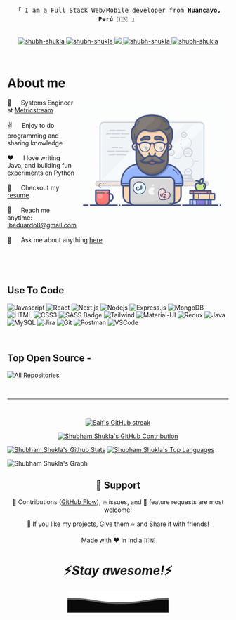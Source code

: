 
<p align="center"> 
  <samp>
    <br>
    「 I am a Full Stack Web/Mobile developer from <b>Huancayo, Perú</b> 🇮🇳 」
    <br>
    <br>
  </samp>
</p>

<p align="center">
 <a href="https://shubham-shukla.vercel.app" target="blank">
  <img src="https://img.shields.io/badge/website-000000?style=for-the-badge&logo=About.me&logoColor=white" alt="shubh-shukla" />
 </a>
 <a href="https://www.linkedin.com/in/shubham-shukla29" target="_blank">
  <img src="https://img.shields.io/badge/LinkedIn-0077B5?style=for-the-badge&logo=linkedin&logoColor=white" alt="shubh-shukla"/>
 </a>
 <a href="https://x.com/shubh_shukla29" target="_blank">
  <img src="https://img.shields.io/badge/Twitter-1DA1F2?style=for-the-badge&logo=twitter&logoColor=white" />
 </a>
 <a href="https://www.instagram.com/shubh_shukla29" target="_blank">
  <img src="https://img.shields.io/badge/Instagram-fe4164?style=for-the-badge&logo=instagram&logoColor=white" alt="shubh-shukla" />
 </a> 
 <a href="https://www.facebook.com/Shubh.shukla29" target="_blank">
  <img src="https://img.shields.io/badge/Facebook-20BEFF?&style=for-the-badge&logo=facebook&logoColor=white" alt="shubh-shukla"  />
  </a> 
</p>
<br />

<!-- About Section -->
 # About me
 
<p>
 <img align="right" width="350" src="/assets/programmer.gif" alt="Coding gif" />

 💼 &emsp; Systems Engineer at [Metricstream](https://www.metricstream.com) <br/><br/>
 ✌️ &emsp; Enjoy to do programming and sharing knowledge <br/><br/>
 ❤️ &emsp; I love writing Java, and building fun experiments on Python<br/><br/>
 📄 &emsp; Checkout my [resume]()<br/><br/>
 📧 &emsp; Reach me anytime: lbeduardo8@gmail.com<br/><br/>
 💬 &emsp; Ask me about anything [here](https://github.com/Daich0/Daich0/issues)

</p>

<br/>
<br/>
<br/>

## Use To Code

![Javascript](https://img.shields.io/badge/Javascript-F0DB4F?style=for-the-badge&labelColor=black&logo=javascript&logoColor=F0DB4F)
![React](https://img.shields.io/badge/-React-61DBFB?style=for-the-badge&labelColor=black&logo=react&logoColor=61DBFB)
![Next.js](https://img.shields.io/badge/next.js-000000?style=for-the-badge&logo=nextdotjs&logoColor=white)
![Nodejs](https://img.shields.io/badge/Nodejs-3C873A?style=for-the-badge&labelColor=black&logo=node.js&logoColor=3C873A)
![Express.js](https://img.shields.io/badge/Express.js-000000?style=for-the-badge&logo=express&logoColor=white)
![MongoDB](https://img.shields.io/badge/MongoDB-4EA94B?style=for-the-badge&logo=mongodb&logoColor=white)
![HTML](https://img.shields.io/badge/HTML5-E34F26?style=for-the-badge&logo=html5&logoColor=white)
![CSS3](https://img.shields.io/badge/CSS3-1572B6?style=for-the-badge&logo=css3&logoColor=white)
![SASS Badge](https://img.shields.io/badge/Sass-CC6699?style=for-the-badge&logo=sass&logoColor=white)
![Tailwind](https://img.shields.io/badge/Tailwind_CSS-092749?style=for-the-badge&logo=tailwindcss&logoColor=06B6D4&labelColor=000000)
![Material-UI](https://img.shields.io/badge/Material--UI-0081CB?style=for-the-badge&logo=material-ui&logoColor=white)
![Redux](https://img.shields.io/badge/Redux-593D88?style=for-the-badge&logo=redux&logoColor=white)
![Java](https://img.shields.io/badge/Java-ED8B00?style=for-the-badge&logo=java&logoColor=white)
![MySQL](https://img.shields.io/badge/MySQL-005C84?style=for-the-badge&logo=mysql&logoColor=white)
![Jira](https://img.shields.io/badge/Jira-0052CC?style=for-the-badge&logo=Jira&logoColor=white)
![Git](https://img.shields.io/badge/Git-F05032?style=for-the-badge&logo=git&logoColor=white)
![Postman](https://img.shields.io/badge/Postman-FF6C37?style=for-the-badge&logo=Postman&logoColor=white)
![VSCode](https://img.shields.io/badge/Visual_Studio-0078d7?style=for-the-badge&logo=visual%20studio&logoColor=white)

<br/>

## Top Open Source -
<p align="left">
  <a href="https://github.com/shubh-shukla?tab=repositories" target="_blank"><img alt="All Repositories" title="All Repositories" src="https://img.shields.io/badge/-All%20Repos-2962FF?style=for-the-badge&logo=koding&logoColor=white"/></a>
</p>

<br/>
<hr/>
<br/>

<p align="center">
  <a href="https://github.com/shubh-shukla">
    <img src="https://github-readme-streak-stats.herokuapp.com/?user=shubh-shukla&theme=radical&border=7F3FBF&background=0D1117" alt="Saif's GitHub streak"/>
  </a>
</p>

<p align="center">
  <a href="https://github.com/shubh-shukla">
    <img src="https://github-profile-summary-cards.vercel.app/api/cards/profile-details?username=shubh-shukla&theme=radical" alt="Shubham Shukla's GitHub Contribution"/>
  </a>
</p>

<a> 
    <a href="https://github.com/shubh-shukla"><img alt="Shubham Shukla's Github Stats" src="https://denvercoder1-github-readme-stats.vercel.app/api?username=shubh-shukla&show_icons=true&count_private=true&theme=react&border_color=7F3FBF&bg_color=0D1117&title_color=F85D7F&icon_color=F8D866" height="192px" width="49.5%"/></a>
  <a href="https://github.com/shubh-shukla"><img alt="Shubham Shukla's Top Languages" src="https://denvercoder1-github-readme-stats.vercel.app/api/top-langs/?username=shubh-shukla&langs_count=8&layout=compact&theme=react&border_color=7F3FBF&bg_color=0D1117&title_color=F85D7F&icon_color=F8D866" height="192px" width="49.5%"/></a>
  <br/>
</a>


![Shubham Shukla's Graph](https://github-readme-activity-graph.vercel.app/graph?username=shubh-shukla&custom_title=Shubham%20Shukla's%20GitHub%20Activity%20Graph&bg_color=0D1117&color=7F3FBF&line=7F3FBF&point=7F3FBF&area_color=FFFFFF&title_color=FFFFFF&area=true)

<h2 align="center">🤝 Support</h2>

<p align="center">🎀 Contributions (<a href="https://guides.github.com/introduction/flow" title="GitHub flow">GitHub Flow</a>), 🔥 issues, and 🥮 feature requests are most welcome!</p>

<p align="center">💙 If you like my projects, Give them ⭐ and Share it with friends!</p>
</p>
<p align="center">Made with ❤️ in India 🇮🇳</p>

<h1 align='center'>⚡️<i>Stay awesome!</i>⚡️</h1>

<p align="center">
        <img src="./assets/Bottom.svg" alt="Github Stats" />
</p>
